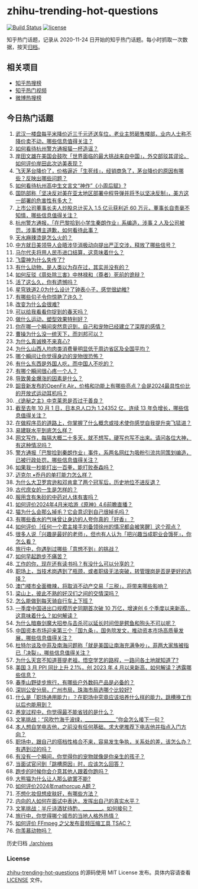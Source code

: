 # zhihu-trending-hot-questions

[![Build Status](https://github.com/justjavac/zhihu-trending-hot-questions/workflows/ci/badge.svg?branch=master)](https://github.com/justjavac/zhihu-trending-hot-questions/actions)
[![license](https://img.shields.io/github/license/justjavac/zhihu-trending-hot-questions)](https://github.com/justjavac/zhihu-trending-hot-questions/blob/master/LICENSE)

知乎热门话题，记录从 2020-11-24
日开始的知乎热门话题。每小时抓取一次数据，按天[归档](./archives)。

## 相关项目

- [知乎热搜榜](https://github.com/justjavac/zhihu-trending-top-search)
- [知乎热门视频](https://github.com/justjavac/zhihu-trending-hot-video)
- [微博热搜榜](https://github.com/justjavac/weibo-trending-hot-search)

## 今日热门话题

<!-- BEGIN -->
<!-- 最后更新时间 Sat Apr 13 2024 06:01:42 GMT+0800 (China Standard Time) -->

1. [武汉一楼盘每平米降价近三千元还送车位，老业主怒砸售楼部，业内人士称不降价卖不动，哪些信息值得关注？](https://www.zhihu.com/question/652640131)
1. [如何看待杭州警方通报猫一杯造谣？](https://www.zhihu.com/question/652736315)
1. [岸田文雄在美国会鼓吹「世界面临的最大挑战来自中国」，外交部驳其谬论，如何评价岸田此次访美表现？](https://www.zhihu.com/question/652725071)
1. [飞天茅台降价了，价格逼近「生死线」，经销商急了，茅台降价的原因有哪些？反映出哪些问题？](https://www.zhihu.com/question/652712915)
1. [如何看待杭州高中生文言文“神作”《小周后赋》?](https://www.zhihu.com/question/652676839)
1. [国防部称「坚决反对美在亚太地区部署中程导弹并将予以坚决反制」，美方这一部署的危害性有多大？](https://www.zhihu.com/question/652731438)
1. [上市公司董事长夫人炒股总计买入 1.5 亿元获利近 60 万元，董事长自责毫不知情，哪些信息值得关注？](https://www.zhihu.com/question/652676389)
1. [杭州警方通报，「在巴黎拾到小学生秦朗作业」系编造，涉事 2 人及公司被罚，涉事博主道歉，如何看待此事？](https://www.zhihu.com/question/652735942)
1. [天水麻辣烫是怎么火的？](https://www.zhihu.com/question/647306425)
1. [中方就日美领导人会晤涉华消极动向提出严正交涉，释放了哪些信号？](https://www.zhihu.com/question/652682030)
1. [马尔代夫将用人民币进口结算，这意味着什么？](https://www.zhihu.com/question/652725151)
1. [飞雷神为什么失传了?](https://www.zhihu.com/question/647342650)
1. [有什么动物，是人类以为存在过，其实并没有的？](https://www.zhihu.com/question/652737317)
1. [如何反驳《周处除三害》中林禄和（尊者）死前的诡辩？](https://www.zhihu.com/question/647366966)
1. [活了这么久，你有遗憾吗？](https://www.zhihu.com/question/652644809)
1. [星穹铁道2.0为什么设计了钟表小子，感觉很幼稚?](https://www.zhihu.com/question/652200553)
1. [有哪些句子令你惊艳了许久？](https://www.zhihu.com/question/652687142)
1. [改变为什么会很难?](https://www.zhihu.com/question/652749202)
1. [可以给我看看你捉到的春天吗？](https://www.zhihu.com/question/652742782)
1. [做什么运动，塑型效果特别好？](https://www.zhihu.com/question/652744996)
1. [你在哪一个瞬间突然意识到，自己和宠物已经建立了深厚的感情？](https://www.zhihu.com/question/632807352)
1. [曹操为什么没一统天下，而刘邦可以？](https://www.zhihu.com/question/64741952)
1. [为什么真诚换不来真心?](https://www.zhihu.com/question/645508281)
1. [为什么山西人均肉类消费量明显低于周边省区及全国平均？](https://www.zhihu.com/question/636499437)
1. [哪个瞬间让你觉得身边的宠物很恐怖？](https://www.zhihu.com/question/504891378)
1. [有什么东西是外国人吃，而中国人不吃的？](https://www.zhihu.com/question/314472784)
1. [有哪个瞬间很心疼一个人？](https://www.zhihu.com/question/310111773)
1. [导致黄金爆涨的因素是什么？](https://www.zhihu.com/question/652316031)
1. [韶音新发布的OpenFit Air，价格和功能上有哪些亮点？会是2024最具性价比的开放式运动耳机吗？](https://www.zhihu.com/question/652721417)
1. [《诡秘之主》中克莱恩是否过于善良？](https://www.zhihu.com/question/534990450)
1. [截至去年 10 月 1 日，日本总人口为 1.24352 亿，连续 13 年负增长，哪些信息值得关注？](https://www.zhihu.com/question/652709940)
1. [在做程序员的道路上，你掌握了什么概念或技术使你感觉自我提升突飞猛进？](https://www.zhihu.com/question/68611994)
1. [易建联水平到底怎么样？](https://www.zhihu.com/question/25873127)
1. [网文写作，每隔大概二十多天，就不想写，硬写也写不出来。请问各位大神，有这种情况吗？](https://www.zhihu.com/question/652644343)
1. [警方通报「巴黎捡到秦朗作业」事件，系两名网红为吸粉引流共同策划编造，已被行政处罚，哪些信息值得关注？](https://www.zhihu.com/question/652732416)
1. [如果我一秒能打出一百拳，能打败泰森吗？](https://www.zhihu.com/question/590326585)
1. [迈克尔 •乔丹的单打能力怎么样？](https://www.zhihu.com/question/585821104)
1. [为什么大卫罗宾逊和邓肯拿了两个冠军后，历史地位不进反退？](https://www.zhihu.com/question/624977181)
1. [古代庶女的一生是怎样的？](https://www.zhihu.com/question/640869399)
1. [服用含有朱砂的中药对人体有害吗？](https://www.zhihu.com/question/24655453)
1. [如何评价2024年4月米哈游《原神》4.6前瞻直播？](https://www.zhihu.com/question/652672388)
1. [猫为什么会那么掉毛？它会意识到自己很掉毛吗？](https://www.zhihu.com/question/650460636)
1. [有哪些香水的气味曾让身边的人夸你真的「好香」？](https://www.zhihu.com/question/649377627)
1. [如何评价［任何一个君主接手刘备领徐州的情况都会被笑醒］这个观点？](https://www.zhihu.com/question/652600987)
1. [很多人说「兴趣是最好的老师」，但也有人认为「把兴趣当成职业会饿死」，你怎么看？](https://www.zhihu.com/question/651136978)
1. [旅行中，你遇到过哪些「意想不到」的挑战？](https://www.zhihu.com/question/650379719)
1. [如何早起跑步不痛苦？](https://www.zhihu.com/question/650557763)
1. [工作的你，现在还有读书吗？有没什么可以分享的？](https://www.zhihu.com/question/652721560)
1. [职场上，当技术岗遇到了瓶颈，或者职级无法突破，转管理岗是否是更好的选择？](https://www.zhihu.com/question/652562238)
1. [澳门楼市全面撤辣，将取消不动产交易「三税」，将带来哪些影响？](https://www.zhihu.com/question/652721245)
1. [梁山上，彼此不熟的好汉们之间的交情深吗？](https://www.zhihu.com/question/601468583)
1. [怎么能做到每天骑自行车上下班？](https://www.zhihu.com/question/650414341)
1. [一季度中国进出口规模历史同期首次破 10 万亿，增速创 6 个季度以来新高，这意味着什么？如何解读？](https://www.zhihu.com/question/652714755)
1. [为什么暗裔剑魔大招参与击杀可以延长时间但是鳄鱼和狗头不可以呢？](https://www.zhihu.com/question/533151923)
1. [中国资本市场迎来第三个「国九条」，国务院发文，推动资本市场高质量发展，哪些信息值得关注？](https://www.zhihu.com/question/652715931)
1. [杜特尔谈及中菲及南海问题称「就是美国让南海充满争吵」，菲两大家族被指已「决裂」，哪些信息值得关注？](https://www.zhihu.com/question/652680126)
1. [为什么天宫不知道菩提老祖，悟空学艺的路程，一路问各土地就知道了?](https://www.zhihu.com/question/548148905)
1. [美国 3 月 PPI 同比上升 2.1%，创 2023 年 4 月以来新高，如何解读？透露哪些信息？](https://www.zhihu.com/question/652634368)
1. [春季山野徒步旅行，有哪些户外数码产品是必备的？](https://www.zhihu.com/question/650461484)
1. [深圳公安分局，广州市局，珠海市局选哪个比较好?](https://www.zhihu.com/question/652391039)
1. [什么是「职场通用能力」？在职场中究竟应该培养什么样的能力，跳槽换工作以后也能用到？](https://www.zhihu.com/question/650684711)
1. [养宠过程中，你觉得最不能省钱的是什么？](https://www.zhihu.com/question/652392963)
1. [文笔挑战：“风吹竹海千波绿，_____________”你会怎么接下一句？](https://www.zhihu.com/question/652686972)
1. [本人想自学电吉他，之前没有任何基础，求大佬推荐下电吉他并指点入门方向？](https://www.zhihu.com/question/652710551)
1. [职场中，跟自己的搭档性格合不来，容易发生争执，关系处的差，该怎么办？有遇到过的吗？](https://www.zhihu.com/question/652640461)
1. [有没有一个瞬间，你觉得你的宠物就像是你亲生的孩子？](https://www.zhihu.com/question/650234079)
1. [当面试官问到「跳槽原因」时，应该怎么回答？](https://www.zhihu.com/question/652074142)
1. [跑步的时候你会介意其他人跟着你跑吗？](https://www.zhihu.com/question/652235612)
1. [大熊猫为什么让人那么欲罢不能?](https://www.zhihu.com/question/652641420)
1. [如何评价2024年mathorcup A题？](https://www.zhihu.com/question/652679506)
1. [不想化妆但想皮肤好，有哪些方法？](https://www.zhihu.com/question/650293526)
1. [内向的人如何在面试中表达，发挥出自己的真实水平？](https://www.zhihu.com/question/651409354)
1. [文笔挑战：半斤诗酒犹待酌，________。如何接句？](https://www.zhihu.com/question/652647047)
1. [旅行中，你觉得哪个城市的当地人格外热情？](https://www.zhihu.com/question/649041199)
1. [如何评价 FFmpeg 之父发布音频压缩工具 TSAC？](https://www.zhihu.com/question/652616403)
1. [你羡慕动物吗？](https://www.zhihu.com/question/652510399)

<!-- END -->

历史归档 [./archives](./archives)

### License

[zhihu-trending-hot-questions](https://github.com/justjavac/zhihu-trending-hot-questions)
的源码使用 MIT License 发布。具体内容请查看 [LICENSE](./LICENSE) 文件。
